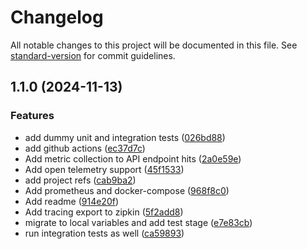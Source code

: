# Changelog

All notable changes to this project will be documented in this file. See [standard-version](https://github.com/conventional-changelog/standard-version) for commit guidelines.

## 1.1.0 (2024-11-13)


### Features

* add dummy unit and integration tests ([026bd88](https://github.com/catalin-modan-encora/roaster-poc/commit/026bd881156397bde352c81f40413a3c50295b34))
* add github actions ([ec37d7c](https://github.com/catalin-modan-encora/roaster-poc/commit/ec37d7c463f49239fc6ca9fc1c524d1c9eaf8166))
* Add metric collection to API endpoint hits ([2a0e59e](https://github.com/catalin-modan-encora/roaster-poc/commit/2a0e59ea316ff0ef52f1a22ba2ce6ab3f75a97c4))
* Add open telemetry support ([45f1533](https://github.com/catalin-modan-encora/roaster-poc/commit/45f1533bb3c3286b184f7a76d49ec20f5ac20911))
* add project refs ([cab9ba2](https://github.com/catalin-modan-encora/roaster-poc/commit/cab9ba21d580d7d73f987e545c1cf4468ee5ee84))
* Add prometheus and docker-compose ([968f8c0](https://github.com/catalin-modan-encora/roaster-poc/commit/968f8c0a33db09cf87e130c91347921096a62d2a))
* Add readme ([914e20f](https://github.com/catalin-modan-encora/roaster-poc/commit/914e20fb721633efbe593fd04e1b72e1b369c48a))
* Add tracing export to zipkin ([5f2add8](https://github.com/catalin-modan-encora/roaster-poc/commit/5f2add893814c163ad8d62b3a63deae9cdba8c5a))
* migrate to local variables and add test stage ([e7e83cb](https://github.com/catalin-modan-encora/roaster-poc/commit/e7e83cb4b295e70ddf5311ce1b8e633eaa69e8dd))
* run integration tests as well ([ca59893](https://github.com/catalin-modan-encora/roaster-poc/commit/ca59893c3a5f610e3f7af76f842bdfa21261d42a))
